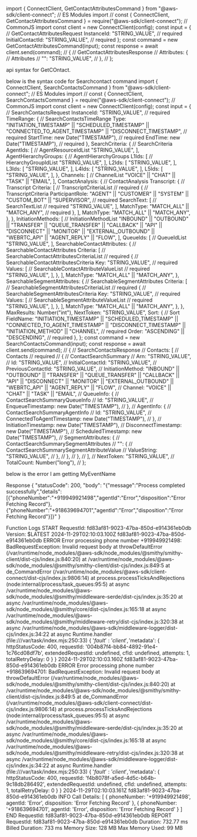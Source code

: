 import { ConnectClient, GetContactAttributesCommand } from "@aws-sdk/client-connect"; // ES Modules import
// const { ConnectClient, GetContactAttributesCommand } = require("@aws-sdk/client-connect"); // CommonJS import
const client = new ConnectClient(config);
const input = { // GetContactAttributesRequest
  InstanceId: "STRING_VALUE", // required
  InitialContactId: "STRING_VALUE", // required
};
const command = new GetContactAttributesCommand(input);
const response = await client.send(command);
// { // GetContactAttributesResponse
//   Attributes: { // Attributes
//     "<keys>": "STRING_VALUE",
//   },
// };

api syntax for GetCOntact.

below is the syntax code for Searchcontact command
import { ConnectClient, SearchContactsCommand } from "@aws-sdk/client-connect"; // ES Modules import
// const { ConnectClient, SearchContactsCommand } = require("@aws-sdk/client-connect"); // CommonJS import
const client = new ConnectClient(config);
const input = { // SearchContactsRequest
  InstanceId: "STRING_VALUE", // required
  TimeRange: { // SearchContactsTimeRange
    Type: "INITIATION_TIMESTAMP" || "SCHEDULED_TIMESTAMP" || "CONNECTED_TO_AGENT_TIMESTAMP" || "DISCONNECT_TIMESTAMP", // required
    StartTime: new Date("TIMESTAMP"), // required
    EndTime: new Date("TIMESTAMP"), // required
  },
  SearchCriteria: { // SearchCriteria
    AgentIds: [ // AgentResourceIdList
      "STRING_VALUE",
    ],
    AgentHierarchyGroups: { // AgentHierarchyGroups
      L1Ids: [ // HierarchyGroupIdList
        "STRING_VALUE",
      ],
      L2Ids: [
        "STRING_VALUE",
      ],
      L3Ids: [
        "STRING_VALUE",
      ],
      L4Ids: [
        "STRING_VALUE",
      ],
      L5Ids: [
        "STRING_VALUE",
      ],
    },
    Channels: [ // ChannelList
      "VOICE" || "CHAT" || "TASK" || "EMAIL",
    ],
    ContactAnalysis: { // ContactAnalysis
      Transcript: { // Transcript
        Criteria: [ // TranscriptCriteriaList // required
          { // TranscriptCriteria
            ParticipantRole: "AGENT" || "CUSTOMER" || "SYSTEM" || "CUSTOM_BOT" || "SUPERVISOR", // required
            SearchText: [ // SearchTextList // required
              "STRING_VALUE",
            ],
            MatchType: "MATCH_ALL" || "MATCH_ANY", // required
          },
        ],
        MatchType: "MATCH_ALL" || "MATCH_ANY",
      },
    },
    InitiationMethods: [ // InitiationMethodList
      "INBOUND" || "OUTBOUND" || "TRANSFER" || "QUEUE_TRANSFER" || "CALLBACK" || "API" || "DISCONNECT" || "MONITOR" || "EXTERNAL_OUTBOUND" || "WEBRTC_API" || "AGENT_REPLY" || "FLOW",
    ],
    QueueIds: [ // QueueIdList
      "STRING_VALUE",
    ],
    SearchableContactAttributes: { // SearchableContactAttributes
      Criteria: [ // SearchableContactAttributesCriteriaList // required
        { // SearchableContactAttributesCriteria
          Key: "STRING_VALUE", // required
          Values: [ // SearchableContactAttributeValueList // required
            "STRING_VALUE",
          ],
        },
      ],
      MatchType: "MATCH_ALL" || "MATCH_ANY",
    },
    SearchableSegmentAttributes: { // SearchableSegmentAttributes
      Criteria: [ // SearchableSegmentAttributesCriteriaList // required
        { // SearchableSegmentAttributesCriteria
          Key: "STRING_VALUE", // required
          Values: [ // SearchableSegmentAttributeValueList // required
            "STRING_VALUE",
          ],
        },
      ],
      MatchType: "MATCH_ALL" || "MATCH_ANY",
    },
  },
  MaxResults: Number("int"),
  NextToken: "STRING_VALUE",
  Sort: { // Sort
    FieldName: "INITIATION_TIMESTAMP" || "SCHEDULED_TIMESTAMP" || "CONNECTED_TO_AGENT_TIMESTAMP" || "DISCONNECT_TIMESTAMP" || "INITIATION_METHOD" || "CHANNEL", // required
    Order: "ASCENDING" || "DESCENDING", // required
  },
};
const command = new SearchContactsCommand(input);
const response = await client.send(command);
// { // SearchContactsResponse
//   Contacts: [ // Contacts // required
//     { // ContactSearchSummary
//       Arn: "STRING_VALUE",
//       Id: "STRING_VALUE",
//       InitialContactId: "STRING_VALUE",
//       PreviousContactId: "STRING_VALUE",
//       InitiationMethod: "INBOUND" || "OUTBOUND" || "TRANSFER" || "QUEUE_TRANSFER" || "CALLBACK" || "API" || "DISCONNECT" || "MONITOR" || "EXTERNAL_OUTBOUND" || "WEBRTC_API" || "AGENT_REPLY" || "FLOW",
//       Channel: "VOICE" || "CHAT" || "TASK" || "EMAIL",
//       QueueInfo: { // ContactSearchSummaryQueueInfo
//         Id: "STRING_VALUE",
//         EnqueueTimestamp: new Date("TIMESTAMP"),
//       },
//       AgentInfo: { // ContactSearchSummaryAgentInfo
//         Id: "STRING_VALUE",
//         ConnectedToAgentTimestamp: new Date("TIMESTAMP"),
//       },
//       InitiationTimestamp: new Date("TIMESTAMP"),
//       DisconnectTimestamp: new Date("TIMESTAMP"),
//       ScheduledTimestamp: new Date("TIMESTAMP"),
//       SegmentAttributes: { // ContactSearchSummarySegmentAttributes
//         "<keys>": { // ContactSearchSummarySegmentAttributeValue
//           ValueString: "STRING_VALUE",
//         },
//       },
//     },
//   ],
//   NextToken: "STRING_VALUE",
//   TotalCount: Number("long"),
// };

below is the error I am getting
MyEventName

Response
{
  "statusCode": 200,
  "body": "{\"message\":\"Process completed successfully\",\"details\":[{\"phoneNumber\":\"+919949921498\",\"agentId\":\"Error\",\"disposition\":\"Error Fetching Record\"},{\"phoneNumber\":\"+918639694701\",\"agentId\":\"Error\",\"disposition\":\"Error Fetching Record\"}]}"
}

Function Logs
START RequestId: fd83af81-9023-47ba-850d-e914361eb0db Version: $LATEST
2024-11-29T02:10:03.100Z	fd83af81-9023-47ba-850d-e914361eb0db	ERROR	Error processing phone number +919949921498: BadRequestException: Invalid request body
    at throwDefaultError (/var/runtime/node_modules/@aws-sdk/node_modules/@smithy/smithy-client/dist-cjs/index.js:840:20)
    at /var/runtime/node_modules/@aws-sdk/node_modules/@smithy/smithy-client/dist-cjs/index.js:849:5
    at de_CommandError (/var/runtime/node_modules/@aws-sdk/client-connect/dist-cjs/index.js:9806:14)
    at process.processTicksAndRejections (node:internal/process/task_queues:95:5)
    at async /var/runtime/node_modules/@aws-sdk/node_modules/@smithy/middleware-serde/dist-cjs/index.js:35:20
    at async /var/runtime/node_modules/@aws-sdk/node_modules/@smithy/core/dist-cjs/index.js:165:18
    at async /var/runtime/node_modules/@aws-sdk/node_modules/@smithy/middleware-retry/dist-cjs/index.js:320:38
    at async /var/runtime/node_modules/@aws-sdk/middleware-logger/dist-cjs/index.js:34:22
    at async Runtime.handler (file:///var/task/index.mjs:250:33) {
  '$fault': 'client',
  '$metadata': {
    httpStatusCode: 400,
    requestId: '004b87f4-bb84-4892-91e4-1c76cd08df7b',
    extendedRequestId: undefined,
    cfId: undefined,
    attempts: 1,
    totalRetryDelay: 0
  }
}
2024-11-29T02:10:03.160Z	fd83af81-9023-47ba-850d-e914361eb0db	ERROR	Error processing phone number +918639694701: BadRequestException: Invalid request body
    at throwDefaultError (/var/runtime/node_modules/@aws-sdk/node_modules/@smithy/smithy-client/dist-cjs/index.js:840:20)
    at /var/runtime/node_modules/@aws-sdk/node_modules/@smithy/smithy-client/dist-cjs/index.js:849:5
    at de_CommandError (/var/runtime/node_modules/@aws-sdk/client-connect/dist-cjs/index.js:9806:14)
    at process.processTicksAndRejections (node:internal/process/task_queues:95:5)
    at async /var/runtime/node_modules/@aws-sdk/node_modules/@smithy/middleware-serde/dist-cjs/index.js:35:20
    at async /var/runtime/node_modules/@aws-sdk/node_modules/@smithy/core/dist-cjs/index.js:165:18
    at async /var/runtime/node_modules/@aws-sdk/node_modules/@smithy/middleware-retry/dist-cjs/index.js:320:38
    at async /var/runtime/node_modules/@aws-sdk/middleware-logger/dist-cjs/index.js:34:22
    at async Runtime.handler (file:///var/task/index.mjs:250:33) {
  '$fault': 'client',
  '$metadata': {
    httpStatusCode: 400,
    requestId: 'f4b8078f-a5ed-4d5c-b64b-9c18db286492',
    extendedRequestId: undefined,
    cfId: undefined,
    attempts: 1,
    totalRetryDelay: 0
  }
}
2024-11-29T02:10:03.161Z	fd83af81-9023-47ba-850d-e914361eb0db	INFO	Call Details: [
  {
    phoneNumber: '+919949921498',
    agentId: 'Error',
    disposition: 'Error Fetching Record'
  },
  {
    phoneNumber: '+918639694701',
    agentId: 'Error',
    disposition: 'Error Fetching Record'
  }
]
END RequestId: fd83af81-9023-47ba-850d-e914361eb0db
REPORT RequestId: fd83af81-9023-47ba-850d-e914361eb0db	Duration: 732.77 ms	Billed Duration: 733 ms	Memory Size: 128 MB	Max Memory Used: 99 MB
